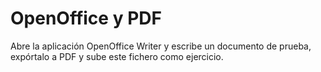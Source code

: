 # OpenOffice y PDF
Abre la aplicación OpenOffice Writer y escribe un documento de prueba, expórtalo a PDF y sube este fichero como ejercicio.
